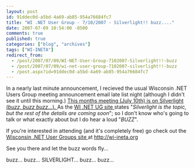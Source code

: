```yaml
---
layout: post
id: 91ddec0d-a5bd-4a69-ab85-954a76684fc7
title: "WI .NET User Group - 7/10/2007 - Silverlight!! buzz...."
date: 2007-07-09 10:54:00 -0500
comments: true
published: true
categories: ["blog", "archives"]
tags: ["WI-INETA"]
redirect_from: 
  - /post/2007/07/09/WI-NET-User-Group-7102007-Silverlight!!-buzz
  - /post/2007/07/09/wi-net-user-group-7102007-silverlight!!-buzz
  - /post.aspx?id=91ddec0d-a5bd-4a69-ab85-954a76684fc7
---
```

<!-- more -->
<p>In a nearly last minute announcement, I recieved the usual Wisconsin .NET Users Group meeting announcement email late list night (although I didn't see it until this morning.) <a href="http://wi-ineta.org">This months meeting (July 10th) is on Silverlight (<em>buzz, buzz buzz...</em>). </a>As the <a href="http://wi-ineta.org">WI .NET UG site </a>states "<em>Silverlight is the topic, but the rest of the details are coming soon</em>"; so I don't know who's going to talk or what exactly about but I do hear a loud "<em>BUZZ</em>".</p>
<p>If you're interested in attending (and it's completely free) go check out the <a href="http://wi-ineta.org">Wisconsin .NET User Groups site </a>at <a href="http://wi-ineta.org">http://wi-ineta.org</a></p>
<p>See you there and let the buzz words fly...</p>
<p>buzz... buzz... SILVERLIGHT... buzz... buzz...</p>
